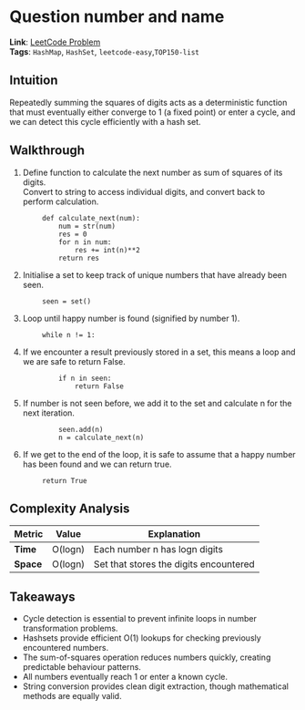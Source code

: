 # Question number and name
**Link**: [LeetCode Problem](<https://leetcode.com/problems/happy-number/>)  
**Tags**: `HashMap`, `HashSet`, `leetcode-easy`,`TOP150-list`

## Intuition
Repeatedly summing the squares of digits acts as a deterministic function that must eventually either converge to 1 (a fixed point) or enter a cycle, and we can detect this cycle efficiently with a hash set.

## Walkthrough
1. Define function to calculate the next number as sum of squares of its digits.<br>
   Convert to string to access individual digits, and convert back to perform calculation.
```
        def calculate_next(num):
            num = str(num)
            res = 0
            for n in num:
                res += int(n)**2
            return res
```
2. Initialise a set to keep track of unique numbers that have already been seen.
```
        seen = set()
```
3. Loop until happy number is found (signified by number 1).
```
        while n != 1:
```
4. If we encounter a result previously stored in a set, this means a loop and we are safe to return False.
```
            if n in seen:
                return False
```
5. If number is not seen before, we add it to the set and calculate n for the next iteration.
```
            seen.add(n)
            n = calculate_next(n)
```
6. If we get to the end of the loop, it is safe to assume that a happy number has been found and we can return true.
```
        return True
```



## Complexity Analysis 
| Metric  | Value | Explanation |  
|---------|-------|-------------|  
| **Time**  | O(logn)  | Each number n has logn digits |  
| **Space** |  O(logn) | Set that stores the digits encountered |  

## Takeaways
- Cycle detection is essential to prevent infinite loops in number transformation problems.
- Hashsets provide efficient O(1) lookups for checking previously encountered numbers.
- The sum-of-squares operation reduces numbers quickly, creating predictable behaviour patterns.
- All numbers eventually reach 1 or enter a known cycle.
- String conversion provides clean digit extraction, though mathematical methods are equally valid.

